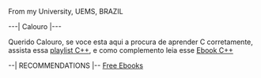 From my University, UEMS, BRAZIL

---| Calouro |---

Querido Calouro, se voce esta aqui a procura de aprender C corretamente, assista essa  <a href="https://www.youtube.com/playlist?list=PL8eBmR3QtPL13Dkn5eEfmG9TmzPpTp0cV" target="_blank">playlist C++</a>, e como complemento leia esse <a href="https://www.ime.usp.br/~slago/slago-C.pdf](https://www.ime.usp.br/~slago/slago-C++.pdf" target="_blank">Ebook C++</a>

--| RECOMMENDATIONS |--
<a href="https://github.com/EbookFoundation/free-programming-books/blob/main/books/free-programming-books-pt_BR.md" target="_blank">Free Ebooks</a>
